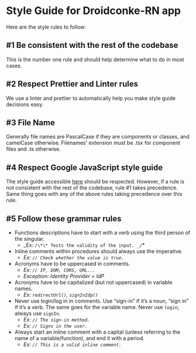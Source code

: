 # Style Guide for Droidconke-RN app

Here are the style rules to follow:

## #1 Be consistent with the rest of the codebase

This is the number one rule and should help determine what to do in most cases.

## #2 Respect Prettier and Linter rules

We use a linter and prettier to automatically help you make style guide decisions easy.

## #3 File Name

Generally file names are PascalCase if they are components or classes, and camelCase otherwise. Filenames' extension must be .tsx for component files and .ts otherwise.

## #4 Respect Google JavaScript style guide

The style guide accessible
[here](https://google.github.io/styleguide/jsguide.html) should be
respected. However, if a rule is not consistent with the rest of the codebase,
rule #1 takes precedence. Same thing goes with any of the above rules taking precedence over this rule.

## #5 Follow these grammar rules

- Functions descriptions have to start with a verb using the third person of the
  singular.
  - _Ex: `/\*\* Tests the validity of the input. _/`\*
- Inline comments within procedures should always use the imperative.
  - _Ex: `// Check whether the value is true.`_
- Acronyms have to be uppercased in comments.
  - _Ex: `// IP, DOM, CORS, URL...`_
  - _Exception: Identity Provider = IdP_
- Acronyms have to be capitalized (but not uppercased) in variable names.
  - _Ex: `redirectUrl()`, `signInIdp()`_
- Never use login/log in in comments. Use “sign-in” if it’s a noun, “sign in” if
  it’s a verb. The same goes for the variable name. Never use `login`; always use
  `signIn`.
  - _Ex: `// The sign-in method.`_
  - _Ex: `// Signs in the user.`_
- Always start an inline comment with a capital (unless referring to the name of
  a variable/function), and end it with a period.
  - _Ex: `// This is a valid inline comment.`_
